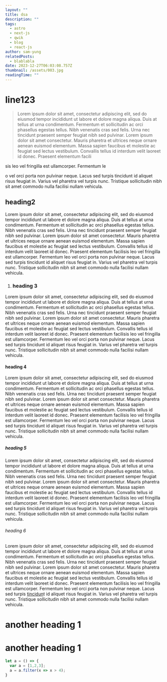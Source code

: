 ```yaml
---
layout: ""
title: dsa
description: ""
tags:
  - astro
  - next-js
  - qwik
  - blog
  - react-js
author: sam-yung
relatedPosts:
  - blablabla
date: 2023-12-27T06:03:08.757Z
thumbnail: /assets/003.jpg
readingTime: ""
---
```

# line123

> Lorem ipsum dolor sit amet, consectetur adipiscing elit, sed do eiusmod tempor incididunt ut labore et dolore magna aliqua. Duis at tellus at urna condimentum. Fermentum et sollicitudin ac orci phasellus egestas tellus. Nibh venenatis cras sed felis. Urna nec tincidunt praesent semper feugiat nibh sed pulvinar. Lorem ipsum dolor sit amet consectetur. Mauris pharetra et ultrices neque ornare aenean euismod elementum. Massa sapien faucibus et molestie ac feugiat sed lectus vestibulum. Convallis tellus id interdum velit laoreet id donec. Praesent elementum facili

sis leo vel fringilla est ullamcorper. Fermentum le

o vel orci porta non pulvinar neque. Lacus sed turpis tincidunt id aliquet risus feugiat in. Varius vel pharetra vel turpis nunc. Tristique sollicitudin nibh sit amet commodo nulla facilisi nullam vehicula.

## heading2

Lorem ipsum dolor sit amet, consectetur adipiscing elit, sed do eiusmod tempor incididunt ut labore et dolore magna aliqua. Duis at tellus at urna condimentum. Fermentum et sollicitudin ac orci phasellus egestas tellus. Nibh venenatis cras sed felis. Urna nec tincidunt praesent semper feugiat nibh sed pulvinar. Lorem ipsum dolor sit amet consectetur. Mauris pharetra et ultrices neque ornare aenean euismod elementum. Massa sapien faucibus et molestie ac feugiat sed lectus vestibulum. Convallis tellus id interdum velit laoreet id donec. Praesent elementum facilisis leo vel fringilla est ullamcorper. Fermentum leo vel orci porta non pulvinar neque. Lacus sed turpis tincidunt id aliquet risus feugiat in. Varius vel pharetra vel turpis nunc. Tristique sollicitudin nibh sit amet commodo nulla facilisi nullam vehicula.

1. ### heading 3

Lorem ipsum dolor sit amet, consectetur adipiscing elit, sed do eiusmod tempor incididunt ut labore et dolore magna aliqua. Duis at tellus at urna condimentum. Fermentum et sollicitudin ac orci phasellus egestas tellus. Nibh venenatis cras sed felis. Urna nec tincidunt praesent semper feugiat nibh sed pulvinar. Lorem ipsum dolor sit amet consectetur. Mauris pharetra et ultrices neque ornare aenean euismod elementum. Massa sapien faucibus et molestie ac feugiat sed lectus vestibulum. Convallis tellus id interdum velit laoreet id donec. Praesent elementum facilisis leo vel fringilla est ullamcorper. Fermentum leo vel orci porta non pulvinar neque. Lacus sed turpis tincidunt id aliquet risus feugiat in. Varius vel pharetra vel turpis nunc. Tristique sollicitudin nibh sit amet commodo nulla facilisi nullam vehicula.

#### heading 4

Lorem ipsum dolor sit amet, consectetur adipiscing elit, sed do eiusmod tempor incididunt ut labore et dolore magna aliqua. Duis at tellus at urna condimentum. Fermentum et sollicitudin ac orci phasellus egestas tellus. Nibh venenatis cras sed felis. Urna nec tincidunt praesent semper feugiat nibh sed pulvinar. Lorem ipsum dolor sit amet consectetur. Mauris pharetra et ultrices neque ornare aenean euismod elementum. Massa sapien faucibus et molestie ac feugiat sed lectus vestibulum. Convallis tellus id interdum velit laoreet id donec. Praesent elementum facilisis leo vel fringilla est ullamcorper. Fermentum leo vel orci porta non pulvinar neque. Lacus sed turpis tincidunt id aliquet risus feugiat in. Varius vel pharetra vel turpis nunc. Tristique sollicitudin nibh sit amet commodo nulla facilisi nullam vehicula.

##### heading 5

Lorem ipsum dolor sit amet, consectetur adipiscing elit, sed do eiusmod tempor incididunt ut labore et dolore magna aliqua. Duis at tellus at urna condimentum. Fermentum et sollicitudin ac orci phasellus egestas tellus. Nibh venenatis cras sed felis. Urna nec tincidunt praesent semper feugiat nibh sed pulvinar. Lorem ipsum dolor sit amet consectetur. Mauris pharetra et ultrices neque ornare aenean euismod elementum. Massa sapien faucibus et molestie ac feugiat sed lectus vestibulum. Convallis tellus id interdum velit laoreet id donec. Praesent elementum facilisis leo vel fringilla est ullamcorper. Fermentum leo vel orci porta non pulvinar neque. Lacus sed turpis tincidunt id aliquet risus feugiat in. Varius vel pharetra vel turpis nunc. Tristique sollicitudin nibh sit amet commodo nulla facilisi nullam vehicula.

###### heading 6

Lorem ipsum dolor sit amet, consectetur adipiscing elit, sed do eiusmod tempor incididunt ut labore et dolore magna aliqua. Duis at tellus at urna condimentum. Fermentum et sollicitudin ac orci phasellus egestas tellus. Nibh venenatis cras sed felis. Urna nec tincidunt praesent semper feugiat nibh sed pulvinar. Lorem ipsum dolor sit amet consectetur. Mauris pharetra et ultrices neque ornare aenean euismod elementum. Massa sapien faucibus et molestie ac feugiat sed lectus vestibulum. Convallis tellus id interdum velit laoreet id donec. Praesent elementum facilisis leo vel fringilla est ullamcorper. Fermentum leo vel orci porta non pulvinar neque. Lacus sed turpis [tincidun](#another-heading-1)t id aliquet risus feugiat in. Varius vel pharetra vel turpis nunc. Tristique sollicitudin nibh sit amet commodo nulla facilisi nullam vehicula.

# another heading 1

# another heading 1

```typescript
let a = () => {
  var a = [1,2,3];
  a = a.filter(x => x > 4);
}
```